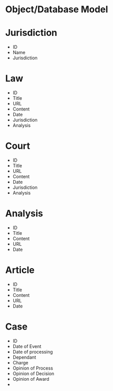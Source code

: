 # Object/Database Model

# Jurisdiction

- ID
- Name
- Jurisdiction

# Law

- ID
- Title
- URL
- Content
- Date
- Jurisdiction
- Analysis

# Court

- ID
- Title
- URL
- Content
- Date
- Jurisdiction
- Analysis

# Analysis

- ID
- Title
- Content
- URL
- Date

# Article

- ID
- Title
- Content
- URL
- Date

# Case

- ID
- Date of Event
- Date of processing
- Dependant
- Charge
- Opinion of Process
- Opinion of Decision
- Opinion of Award
- 
